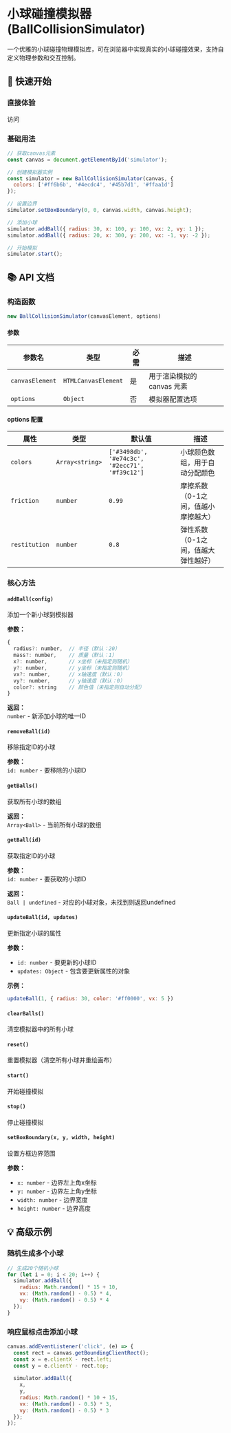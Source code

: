 # 小球碰撞模拟器 (BallCollisionSimulator)

一个优雅的小球碰撞物理模拟库，可在浏览器中实现真实的小球碰撞效果，支持自定义物理参数和交互控制。

## 🚀 快速开始

### 直接体验

访问

### 基础用法

```javascript
// 获取canvas元素
const canvas = document.getElementById('simulator');

// 创建模拟器实例
const simulator = new BallCollisionSimulator(canvas, {
  colors: ['#ff6b6b', '#4ecdc4', '#45b7d1', '#ffaa1d']
});

// 设置边界
simulator.setBoxBoundary(0, 0, canvas.width, canvas.height);

// 添加小球
simulator.addBall({ radius: 30, x: 100, y: 100, vx: 2, vy: 1 });
simulator.addBall({ radius: 20, x: 300, y: 200, vx: -1, vy: -2 });

// 开始模拟
simulator.start();
```

## 📚 API 文档

### 构造函数

```javascript
new BallCollisionSimulator(canvasElement, options)
```

#### 参数

| 参数名 | 类型 | 必需 | 描述 |
|--------|------|------|------|
| `canvasElement` | `HTMLCanvasElement` | 是 | 用于渲染模拟的 canvas 元素 |
| `options` | `Object` | 否 | 模拟器配置选项 |

#### options 配置

| 属性 | 类型 | 默认值 | 描述 |
|------|------|--------|------|
| `colors` | `Array<string>` | `['#3498db', '#e74c3c', '#2ecc71', '#f39c12']` | 小球颜色数组，用于自动分配颜色 |
| `friction` | `number` | `0.99` | 摩擦系数（0-1之间，值越小摩擦越大） |
| `restitution` | `number` | `0.8` | 弹性系数（0-1之间，值越大弹性越好） |

### 核心方法

#### `addBall(config)`
添加一个新小球到模拟器

**参数：**
```javascript
{
  radius?: number,  // 半径（默认：20）
  mass?: number,    // 质量（默认：1）
  x?: number,       // x坐标（未指定则随机）
  y?: number,       // y坐标（未指定则随机）
  vx?: number,      // x轴速度（默认：0）
  vy?: number,      // y轴速度（默认：0）
  color?: string    // 颜色值（未指定则自动分配）
}
```

**返回：**  
`number` - 新添加小球的唯一ID

#### `removeBall(id)`
移除指定ID的小球

**参数：**  
`id: number` - 要移除的小球ID

#### `getBalls()`
获取所有小球的数组

**返回：**  
`Array<Ball>` - 当前所有小球的数组

#### `getBall(id)`
获取指定ID的小球

**参数：**  
`id: number` - 要获取的小球ID

**返回：**  
`Ball | undefined` - 对应的小球对象，未找到则返回undefined

#### `updateBall(id, updates)`
更新指定小球的属性

**参数：**
- `id: number` - 要更新的小球ID
- `updates: Object` - 包含要更新属性的对象

**示例：**
```javascript
updateBall(1, { radius: 30, color: '#ff0000', vx: 5 })
```

#### `clearBalls()`
清空模拟器中的所有小球

#### `reset()`
重置模拟器（清空所有小球并重绘画布）

#### `start()`
开始碰撞模拟

#### `stop()`
停止碰撞模拟

#### `setBoxBoundary(x, y, width, height)`
设置方框边界范围

**参数：**
- `x: number` - 边界左上角x坐标
- `y: number` - 边界左上角y坐标
- `width: number` - 边界宽度
- `height: number` - 边界高度

## 💡 高级示例

### 随机生成多个小球
```javascript
// 生成20个随机小球
for (let i = 0; i < 20; i++) {
  simulator.addBall({
    radius: Math.random() * 15 + 10,
    vx: (Math.random() - 0.5) * 4,
    vy: (Math.random() - 0.5) * 4
  });
}
```

### 响应鼠标点击添加小球
```javascript
canvas.addEventListener('click', (e) => {
  const rect = canvas.getBoundingClientRect();
  const x = e.clientX - rect.left;
  const y = e.clientY - rect.top;
  
  simulator.addBall({
    x,
    y,
    radius: Math.random() * 10 + 15,
    vx: (Math.random() - 0.5) * 3,
    vy: (Math.random() - 0.5) * 3
  });
});

```
